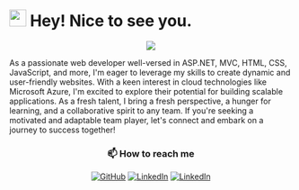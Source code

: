 <h1><img src="https://emojis.slackmojis.com/emojis/images/1531849430/4246/blob-sunglasses.gif?1531849430" width="30"/> Hey! Nice to see you.</h1>
<p align="center">
<code><img src="[https://raw.githubusercontent.com/github/explore/80688e429a7d4ef2fca1e82350fe8e3517d3494d/topics/html/html.png](https://drive.google.com/file/d/1nkG1yqItBf3H0EKqsdajzdvI09PDqd2a/view?usp=sharing)"></code>
</p>
As a passionate web developer well-versed in ASP.NET, MVC, HTML, CSS, JavaScript, and more, I'm eager to leverage my skills to create dynamic and user-friendly websites. With a keen interest in cloud technologies like Microsoft Azure, I'm excited to explore their potential for building scalable applications. As a fresh talent, I bring a fresh perspective, a hunger for learning, and a collaborative spirit to any team. If you're seeking a motivated and adaptable team player, let's connect and embark on a journey to success together!
<h3 align="center">
📫 How to reach me
</h3>

<p align="center">
	<a href="github.com/Jahangir702"><img src="https://img.shields.io/github/followers/Jahangir702.svg?label=GitHub&style=social" alt="GitHub"></a>
	<a href="https://www.linkedin.com/in/jahangiralam702/"><img src="https://img.shields.io/badge/LinkedIn--_.svg?style=social&logo=linkedin" alt="LinkedIn"></a>
	<a href="https://www.facebook.com/Jahangir702/"><img src="https://img.shields.io/badge/Facebook--_.svg?style=social&logo=facebook" alt="LinkedIn"></a>
</p>
